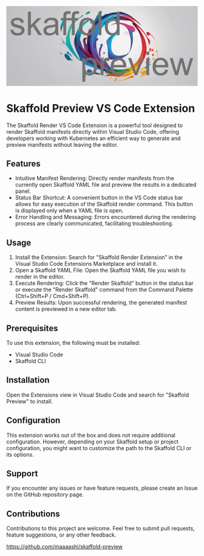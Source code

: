 ![skaffold-preview](docs/skaffold-preview.png)

# Skaffold Preview VS Code Extension

The Skaffold Render VS Code Extension is a powerful tool designed to render Skaffold manifests directly within Visual Studio Code, offering developers working with Kubernetes an efficient way to generate and preview manifests without leaving the editor.

## Features

- Intuitive Manifest Rendering: Directly render manifests from the currently open Skaffold YAML file and preview the results in a dedicated panel.
- Status Bar Shortcut: A convenient button in the VS Code status bar allows for easy execution of the Skaffold render command. This button is displayed only when a YAML file is open.
- Error Handling and Messaging: Errors encountered during the rendering process are clearly communicated, facilitating troubleshooting.

## Usage

1. Install the Extension: Search for "Skaffold Render Extension" in the Visual Studio Code Extensions Marketplace and install it.
2. Open a Skaffold YAML File: Open the Skaffold YAML file you wish to render in the editor.
3. Execute Rendering: Click the "Render Skaffold" button in the status bar or execute the "Render Skaffold" command from the Command Palette (Ctrl+Shift+P / Cmd+Shift+P).
4. Preview Results: Upon successful rendering, the generated manifest content is previewed in a new editor tab.

## Prerequisites

To use this extension, the following must be installed:

- Visual Studio Code
- Skaffold CLI

## Installation

Open the Extensions view in Visual Studio Code and search for "Skaffold Preview" to install.

## Configuration

This extension works out of the box and does not require additional configuration. However, depending on your Skaffold setup or project configuration, you might want to customize the path to the Skaffold CLI or its options.

## Support

If you encounter any issues or have feature requests, please create an Issue on the GitHub repository page.

## Contributions

Contributions to this project are welcome. Feel free to submit pull requests, feature suggestions, or any other feedback.

https://github.com/maaaashi/skaffold-preview